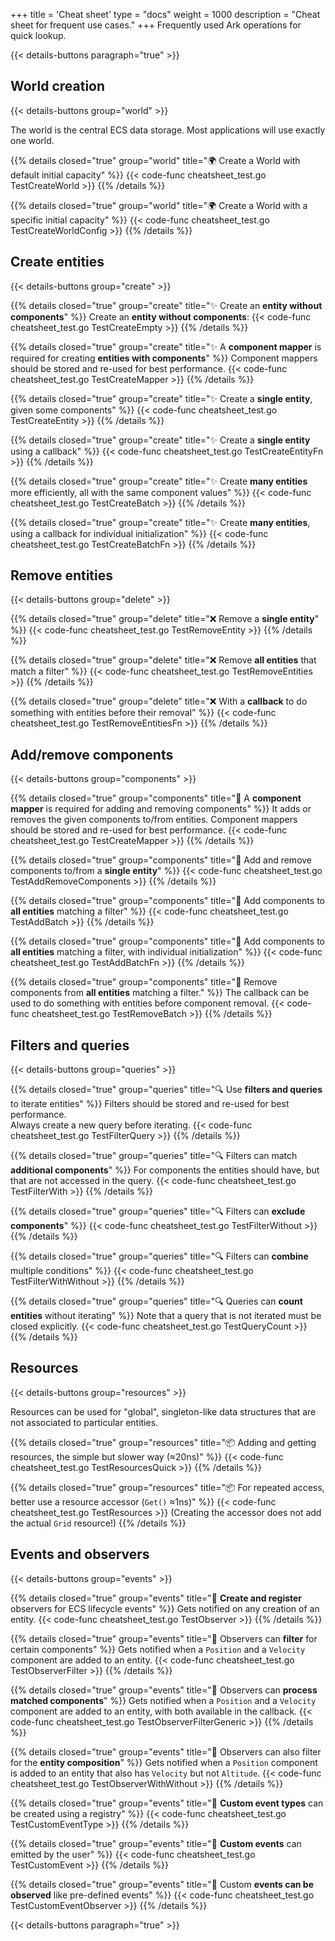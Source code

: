 +++
title = 'Cheat sheet'
type = "docs"
weight = 1000
description = "Cheat sheet for frequent use cases."
+++
Frequently used Ark operations for quick lookup.

{{< details-buttons paragraph="true" >}}

## World creation

{{< details-buttons group="world" >}}

The world is the central ECS data storage.
Most applications will use exactly one world.

{{% details closed="true" group="world" title="🌍 Create a World with default initial capacity" %}}
{{< code-func cheatsheet_test.go TestCreateWorld >}}
{{% /details %}}

{{% details closed="true" group="world" title="🌍 Create a World with a specific initial capacity" %}}
{{< code-func cheatsheet_test.go TestCreateWorldConfig >}}
{{% /details %}}

## Create entities

{{< details-buttons group="create" >}}

{{% details closed="true" group="create" title="✨ Create an **entity without components**" %}}
Create an **entity without components**:
{{< code-func cheatsheet_test.go TestCreateEmpty >}}
{{% /details %}}

{{% details closed="true" group="create" title="✨ A **component mapper** is required for creating **entities with components**" %}}
Component mappers should be stored and re-used for best performance.
{{< code-func cheatsheet_test.go TestCreateMapper >}}
{{% /details %}}

{{% details closed="true" group="create" title="✨ Create a **single entity**, given some components" %}}
{{< code-func cheatsheet_test.go TestCreateEntity >}}
{{% /details %}}

{{% details closed="true" group="create" title="✨ Create a **single entity** using a callback" %}}
{{< code-func cheatsheet_test.go TestCreateEntityFn >}}
{{% /details %}}

{{% details closed="true" group="create" title="✨ Create **many entities** more efficiently, all with the same component values" %}}
{{< code-func cheatsheet_test.go TestCreateBatch >}}
{{% /details %}}

{{% details closed="true" group="create" title="✨ Create **many entities**, using a callback for individual initialization" %}}
{{< code-func cheatsheet_test.go TestCreateBatchFn >}}
{{% /details %}}

## Remove entities

{{< details-buttons group="delete" >}}

{{% details closed="true" group="delete" title="❌ Remove a **single entity**" %}}
{{< code-func cheatsheet_test.go TestRemoveEntity >}}
{{% /details %}}


{{% details closed="true" group="delete" title="❌ Remove **all entities** that match a filter" %}}
{{< code-func cheatsheet_test.go TestRemoveEntities >}}
{{% /details %}}

{{% details closed="true" group="delete" title="❌ With a **callback** to do something with entities before their removal" %}}
{{< code-func cheatsheet_test.go TestRemoveEntitiesFn >}}
{{% /details %}}

## Add/remove components

{{< details-buttons group="components" >}}

{{% details closed="true" group="components" title="🧩 A **component mapper** is required for adding and removing components" %}}
It adds or removes the given components to/from entities.
Component mappers should be stored and re-used for best performance.
{{< code-func cheatsheet_test.go TestCreateMapper >}}
{{% /details %}}

{{% details closed="true" group="components" title="🧩 Add and remove components to/from a **single entity**" %}}
{{< code-func cheatsheet_test.go TestAddRemoveComponents >}}
{{% /details %}}

{{% details closed="true" group="components" title="🧩 Add components to **all entities** matching a filter" %}}
{{< code-func cheatsheet_test.go TestAddBatch >}}
{{% /details %}}

{{% details closed="true" group="components" title="🧩 Add components to **all entities** matching a filter, with individual initialization" %}}
{{< code-func cheatsheet_test.go TestAddBatchFn >}}
{{% /details %}}

{{% details closed="true" group="components" title="🧩 Remove components from **all entities** matching a filter." %}}
The callback can be used to do something with entities before component removal.
{{< code-func cheatsheet_test.go TestRemoveBatch >}}
{{% /details %}}

## Filters and queries

{{< details-buttons group="queries" >}}

{{% details closed="true" group="queries" title="🔍 Use **filters and queries** to iterate entities" %}}
Filters should be stored and re-used for best performance.  
Always create a new query before iterating.
{{< code-func cheatsheet_test.go TestFilterQuery >}}
{{% /details %}}

{{% details closed="true" group="queries" title="🔍 Filters can match **additional components**" %}}
For components the entities should have, but that are not accessed in the query.
{{< code-func cheatsheet_test.go TestFilterWith >}}
{{% /details %}}

{{% details closed="true" group="queries" title="🔍 Filters can **exclude components**" %}}
{{< code-func cheatsheet_test.go TestFilterWithout >}}
{{% /details %}}

{{% details closed="true" group="queries" title="🔍 Filters can **combine** multiple conditions" %}}
{{< code-func cheatsheet_test.go TestFilterWithWithout >}}
{{% /details %}}

{{% details closed="true" group="queries" title="🔍 Queries can **count entities** without iterating" %}}
Note that a query that is not iterated must be closed explicitly.
{{< code-func cheatsheet_test.go TestQueryCount >}}
{{% /details %}}

## Resources

{{< details-buttons group="resources" >}}

Resources can be used for "global", singleton-like data structures that are not associated to particular entities.

{{% details closed="true" group="resources" title="📦 Adding and getting resources, the simple but slower way (&approx;20ns)" %}}
{{< code-func cheatsheet_test.go TestResourcesQuick >}}
{{% /details %}}

{{% details closed="true" group="resources" title="📦 For repeated access, better use a resource accessor (`Get()` &approx;1ns)" %}}
{{< code-func cheatsheet_test.go TestResources >}}
(Creating the accessor does not add the actual `Grid` resource!)
{{% /details %}}

## Events and observers

{{< details-buttons group="events" >}}

{{% details closed="true" group="events" title="👀 **Create and register** observers for ECS lifecycle events" %}}
Gets notified on any creation of an entity.
{{< code-func cheatsheet_test.go TestObserver >}}
{{% /details %}}

{{% details closed="true" group="events" title="👀 Observers can **filter** for certain components" %}}
Gets notified when a `Position` and a `Velocity` component are added to an entity.
{{< code-func cheatsheet_test.go TestObserverFilter >}}
{{% /details %}}

{{% details closed="true" group="events" title="👀 Observers can **process matched components**" %}}
Gets notified when a `Position` and a `Velocity` component are added to an entity,
with both available in the callback.
{{< code-func cheatsheet_test.go TestObserverFilterGeneric >}}
{{% /details %}}

{{% details closed="true" group="events" title="👀 Observers can also filter for the **entity composition**" %}}
Gets notified when a `Position` component is added to an entity
that also has `Velocity` but not `Altitude`.
{{< code-func cheatsheet_test.go TestObserverWithWithout >}}
{{% /details %}}

{{% details closed="true" group="events" title="📣 **Custom event types** can be created using a registry" %}}
{{< code-func cheatsheet_test.go TestCustomEventType >}}
{{% /details %}}

{{% details closed="true" group="events" title="📣 **Custom events** can emitted by the user" %}}
{{< code-func cheatsheet_test.go TestCustomEvent >}}
{{% /details %}}

{{% details closed="true" group="events" title="📣 Custom **events can be observed** like pre-defined events" %}}
{{< code-func cheatsheet_test.go TestCustomEventObserver >}}
{{% /details %}}

{{< details-buttons paragraph="true" >}}

